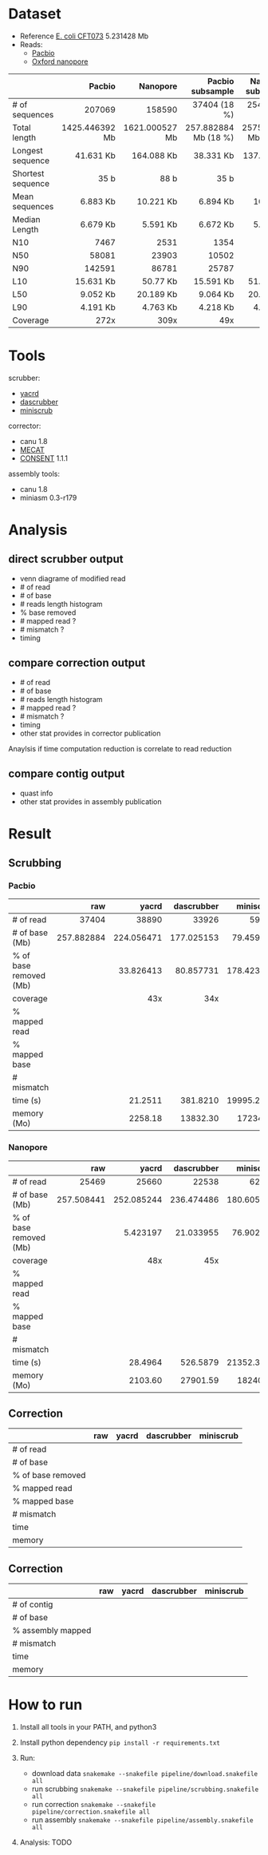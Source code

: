 # Dataset

- Reference [E. coli CFT073](https://www.uniprot.org/taxonomy/199310)  5.231428 Mb
- Reads:
  * [Pacbio](https://www.ebi.ac.uk/ena/data/view/SRX5299472)
  * [Oxford nanopore](https://www.ebi.ac.uk/ena/data/view/SRR8494940)


|                   | Pacbio         | Nanopore       | Pacbio subsample     | Nanopore subsample  |
| ----------------  | --------------:| --------------:| --------------------:| -------------------:|
| # of sequences    | 207069         | 158590         | 37404         (18 %) | 25469        (16 %) |
| Total length      | 1425.446392 Mb | 1621.000527 Mb | 257.882884 Mb (18 %) | 257508441 Mb (16 %) |
| Longest sequence  | 41.631 Kb      | 164.088 Kb     | 38.331 Kb            | 137.142 Kb          |
| Shortest sequence | 35 b           | 88 b           | 35 b                 | 152 b               |
| Mean sequences    | 6.883 Kb       | 10.221 Kb      | 6.894 Kb             | 10.11 Kb            |
| Median Length     | 6.679 Kb       | 5.591 Kb       | 6.672 Kb             | 5.515 Kb            |
| N10               | 7467           | 2531           | 1354                 | 400                 |
| N50               | 58081          | 23903          | 10502                | 3807                |
| N90               | 142591         | 86781          | 25787                | 13969               |
| L10               | 15.631 Kb      | 50.77 Kb       | 15.591 Kb            | 51.316 Kb           |
| L50               | 9.052 Kb       | 20.189 Kb      | 9.064 Kb             | 20.073 Kb           |
| L90               | 4.191 Kb       | 4.763 Kb       | 4.218 Kb             | 4.701 Kb            |
| Coverage          | 272x           | 309x           | 49x                  | 49x                 |



# Tools

scrubber:
- [yacrd](https://gitlab.inria.fr/pmarijon/yacrd)
- [dascrubber](https://github.com/rrwick/DASCRUBBER-wrapper)
- [miniscrub](https://bitbucket.org/berkeleylab/jgi-miniscrub)

corrector:
- canu 1.8
- [MECAT](https://github.com/xiaochuanle/MECAT)
- [CONSENT](https://github.com/morispi/CONSENT) 1.1.1

assembly tools:
- canu 1.8
- miniasm 0.3-r179

# Analysis

## direct scrubber output

- venn diagrame of modified read
- \# of read
- \# of base
- \# reads length histogram
- % base removed
- \# mapped read ?
- \# mismatch ?
- timing

## compare correction output

- \# of read
- \# of base
- \# reads length histogram
- \# mapped read ?
- \# mismatch ?
- timing
- other stat provides in corrector publication

Anaylsis if time computation reduction is correlate to read reduction

## compare contig output

- quast info
- other stat provides in assembly publication

# Result

## Scrubbing

### Pacbio

|                        | raw        | yacrd      | dascrubber | miniscrub  |
|:---------------------- | ----------:| ----------:| ----------:| ----------:|
| # of read              | 37404      | 38890      | 33926      | 59174      |
| # of base (Mb)         | 257.882884 | 224.056471 | 177.025153 | 79.459162  |
| % of base removed (Mb) |            | 33.826413  | 80.857731  | 178.423722 |
| coverage               |            | 43x        | 34x        | 15x        |
| % mapped read          |            |            |            |            |
| % mapped base          |            |            |            |            |
| # mismatch             |            |            |            |            |
| time (s)               |            | 21.2511    | 381.8210   | 19995.2767 |
| memory (Mo)            |            | 2258.18    | 13832.30   | 17234.49   |

### Nanopore

|                        | raw        | yacrd      | dascrubber | miniscrub  |
|:---------------------- | ----------:| ----------:| ----------:| ----------:|
| # of read              | 25469      | 25660      | 22538      | 62915      |
| # of base (Mb)         | 257.508441 | 252.085244 | 236.474486 | 180.605742 |
| % of base removed (Mb) |            | 5.423197   | 21.033955  | 76.902699  |
| coverage               |            | 48x        | 45x        | 34x        |
| % mapped read          |            |            |            |            |
| % mapped base          |            |            |            |            |
| # mismatch             |            |            |            |            |
| time (s)               |            | 28.4964    | 526.5879   | 21352.3889 |
| memory (Mo)            |            | 2103.60    | 27901.59   | 18240.23   |

## Correction

|                   | raw  | yacrd | dascrubber | miniscrub |
| ----------------  | ---- | ----- | ---------- | --------- |
| # of read         |      |       |            |           |
| # of base         |      |       |            |           | 
| % of base removed |      |       |            |           | 
| % mapped read     |      |       |            |           |
| % mapped base     |      |       |            |           |
| # mismatch        |      |       |            |           |
| time              |      |       |            |           |
| memory            |      |       |            |           |

## Correction

|                   | raw  | yacrd | dascrubber | miniscrub |
| ----------------  | ---- | ----- | ---------- | --------- |
| # of contig       |      |       |            |           |
| # of base         |      |       |            |           | 
| % assembly mapped |      |       |            |           |
| # mismatch        |      |       |            |           |
| time              |      |       |            |           |
| memory            |      |       |            |           |

# How to run

1. Install all tools in your PATH, and python3

2. Install python dependency `pip install -r requirements.txt`

3. Run:
   - download data `snakemake --snakefile pipeline/download.snakefile all`
   - run scrubbing `snakemake --snakefile pipeline/scrubbing.snakefile all`
   - run correction `snakemake --snakefile pipeline/correction.snakefile all`
   - run assembly `snakemake --snakefile pipeline/assembly.snakefile all`

4. Analysis:
   TODO
